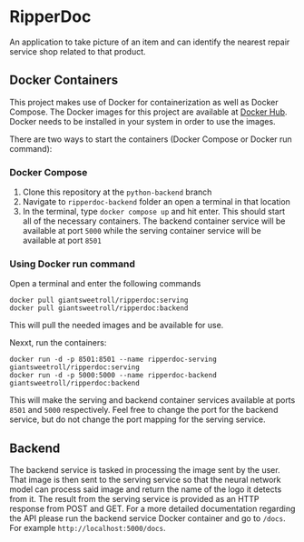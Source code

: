 # RipperDoc
An application to take picture of an item and can identify the nearest repair service shop related to that product.

## Docker Containers
This project makes use of Docker for containerization as well as Docker Compose. The Docker images for this project are available at [Docker Hub](https://hub.docker.com/r/giantsweetroll/ripperdoc). Docker needs to be installed in your system in order to use the images.

There are two ways to start the containers (Docker Compose or Docker run command):

### Docker Compose
1. Clone this repository at the `python-backend` branch
2. Navigate to `ripperdoc-backend` folder an open a terminal in that location
3. In the terminal, type `docker compose up` and hit enter. This should start all of the necessary containers. The backend container service will be available at port `5000` while the serving container service will be available at port `8501`

### Using Docker run command
Open a terminal and enter the following commands
```
docker pull giantsweetroll/ripperdoc:serving
docker pull giantsweetroll/ripperdoc:backend
```
This will pull the needed images and be available for use. <br>

Nexxt, run the containers:
```
docker run -d -p 8501:8501 --name ripperdoc-serving giantsweetroll/ripperdoc:serving
docker run -d -p 5000:5000 --name ripperdoc-backend giantsweetroll/ripperdoc:backend
```
This will make the serving and backend container services available at ports `8501` and `5000` respectively. Feel free to change the port for the backend service, but do not change the port mapping for the serving service.

## Backend
The backend service is tasked in processing the image sent by the user. That image is then sent to the serving service so that the neural network model can process said image and return the name of the logo it detects from it. The result from the serving service is provided as an HTTP response from POST and GET. For a more detailed documentation regarding the API please run the backend service Docker container and go to `/docs`. For example `http://localhost:5000/docs`.
